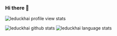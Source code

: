 ### Hi there 👋

![leduckhai profile view stats](https://rushter.com/counter.svg)

![leduckhai github stats](https://github-readme-stats.vercel.app/api?username=leduckhai&show_icons=true&theme=algolia&count_private=true)
![leduckhai language stats](https://github-readme-stats.vercel.app/api/top-langs/?username=leduckhai&show_icons=true&theme=algolia&&langs_count=10)


<!--
**leduckhai/leduckhai** is a ✨ _special_ ✨ repository because its `README.md` (this file) appears on your GitHub profile.

Here are some ideas to get you started:

- 🔭 I’m currently working on ...
- 🌱 I’m currently learning ...
- 👯 I’m looking to collaborate on ...
- 🤔 I’m looking for help with ...
- 💬 Ask me about ...
- 📫 How to reach me: ...
- 😄 Pronouns: ...
- ⚡ Fun fact: ...
-->
